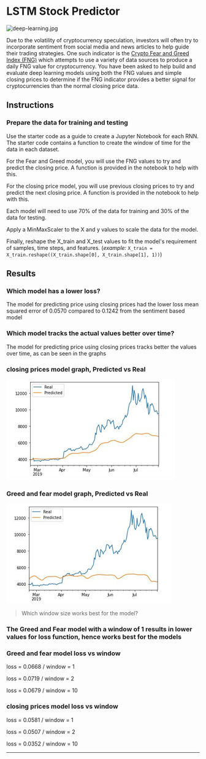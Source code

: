 # LSTM Stock Predictor

![deep-learning.jpg](Images/deep-learning.jpg)

Due to the volatility of cryptocurrency speculation, investors will often try to incorporate sentiment from social media and news articles to help guide their trading strategies. One such indicator is the [Crypto Fear and Greed Index (FNG)](https://alternative.me/crypto/fear-and-greed-index/) which attempts to use a variety of data sources to produce a daily FNG value for cryptocurrency. You have been asked to help build and evaluate deep learning models using both the FNG values and simple closing prices to determine if the FNG indicator provides a better signal for cryptocurrencies than the normal closing price data.


## Instructions

### Prepare the data for training and testing

Use the starter code as a guide to create a Jupyter Notebook for each RNN. The starter code contains a function to create the window of time for the data in each dataset.

For the Fear and Greed model, you will use the FNG values to try and predict the closing price. A function is provided in the notebook to help with this.

For the closing price model, you will use previous closing prices to try and predict the next closing price. A function is provided in the notebook to help with this.

Each model will need to use 70% of the data for training and 30% of the data for testing.

Apply a MinMaxScaler to the X and y values to scale the data for the model.

Finally, reshape the X_train and X_test values to fit the model's requirement of samples, time steps, and features. (*example:* `X_train = X_train.reshape((X_train.shape[0], X_train.shape[1], 1))`)

## Results

### Which model has a lower loss?
The model for predicting price using closing prices had the lower loss mean squared error of 0.0570 compared to 0.1242 from the sentiment based model
### Which model tracks the actual values better over time?
The model for predicting price using closing prices tracks better the values over time, as can be seen in the graphs

### closing prices model graph, Predicted vs Real
![real-vs-predict.jpg](Images/real-vs-predict.JPG)

### Greed and fear model graph, Predicted vs Real
![greed-vs-fear.jpg](Images/greed-vs-fear.JPG)


> Which window size works best for the model?
### The Greed and Fear model with a window of 1 results in lower values for loss function, hence works best for the models

### Greed and fear model loss vs window

loss = 0.0668 / window = 1

loss = 0.0719 / window = 2

loss = 0.0679 / window = 10

### closing prices model loss vs window

loss = 0.0581 / window = 1

loss = 0.0507 / window = 2

loss = 0.0352 / window = 10

- - -

